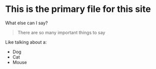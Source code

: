 # This is the primary file for this site

What else can I say?

> There are so many important things to say

Like talking about a:

- Dog
- Cat
- Mouse
